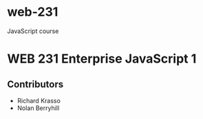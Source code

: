 # web-231
JavaScript course
<body>
    <h1>WEB 231 Enterprise JavaScript 1</h1>
    <h2>Contributors</h2>
        <ul>
            <li>Richard Krasso</li>
            <li>Nolan Berryhill</li>
        </ul>
</body>

